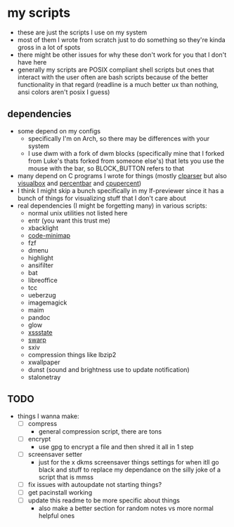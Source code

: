 # my scripts
- these are just the scripts I use on my system
- most of them I wrote from scratch just to do something so they're kinda gross in a lot of spots
- there might be other issues for why these don't work for you that I don't have here
- generally my scripts are POSIX compliant shell scripts but ones that interact with the user often are bash scripts because of the better functionality in that regard (readline is a much better ux than nothing, ansi colors aren't posix I guess)

## dependencies
- some depend on my configs
    - specifically I'm on Arch, so there may be differences with your system
    - I use dwm with a fork of dwm blocks (specifically mine that I forked from Luke's thats forked from someone else's) that lets you use the mouse with the bar, so BLOCK_BUTTON refers to that
- many depend on C programs I wrote for things (mostly [clparser](https://github.com/dfuehrer/clparser) but also [visualbox](https://github.com/dfuehrer/visualbox) and [percentbar](https://github.com/dfuehrer/percentbar) and [cpupercent](https://github.com/dfuehrer/cpupercent))
- I think I might skip a bunch specifically in my lf-previewer since it has a bunch of things for visualizing stuff that I don't care about
- real dependencies (I might be forgetting many) in various scripts:
    - normal unix utilities not listed here
    - entr (you want this trust me)
    - xbacklight
    - [code-minimap](https://github.com/wfxr/code-minimap)
    - fzf
    - dmenu
    - highlight
    - ansifilter
    - bat
    - libreoffice
    - tcc
    - ueberzug
    - imagemagick
    - maim
    - pandoc
    - glow
    - [xssstate](https://tools.suckless.org/x/xssstate/)
    - [swarp](https://tools.suckless.org/x/swarp/)
    - sxiv
    - compression things like lbzip2
    - xwallpaper
    - dunst (sound and brightness use to update notification)
    - stalonetray

## TODO
- things I wanna make:
    - [ ] compress
        - general compression script, there are tons
    - [ ] encrypt
        - use gpg to encrypt a file and then shred it all in 1 step
    - [ ] screensaver setter
        - just for the x dkms screensaver things settings for when itll go black and stuff to replace my dependance on the silly joke of a script that is mmss
    - [ ] fix issues with autoupdate not starting things?
    - [ ] get pacinstall working
    - [ ] update this readme to be more specific about things
        - also make a better section for random notes vs more normal helpful ones


